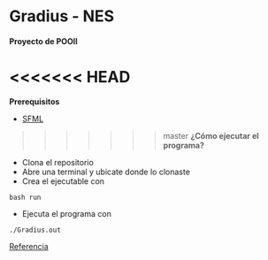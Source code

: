 # Gradius - NES

#### Proyecto de POOII

<<<<<<< HEAD
=======
**Prerequisitos**
- [SFML](https://www.sfml-dev.org/)

>>>>>>> master
**¿Cómo ejecutar el programa?**
- Clona el repositorio
- Abre una terminal y ubicate donde lo clonaste
- Crea el ejecutable con
```
bash run
```
- Ejecuta el programa con
```
./Gradius.out
```

[Referencia](https://www.youtube.com/watch?v=bUPWWuI2EY4)

